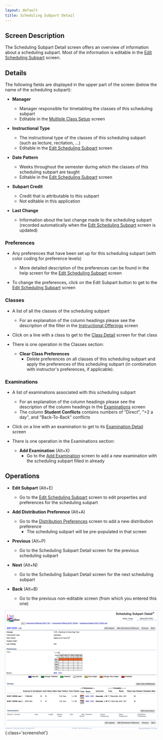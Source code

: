 ```yaml
---
layout: default
title: Scheduling Subpart Detail
---
```



## Screen Description

The Scheduling Subpart Detail screen offers an overview of information about a scheduling subpart. Most of the information is editable in the [Edit Scheduling Subpart](edit-scheduling-subpart) screen.

## Details

The following fields are displayed in the upper part of the screen (below the name of the scheduling subpart):

* **Manager**
	* Manager responsible for timetabling the classes of this scheduling subpart
	* Editable in the [Multiple Class Setup](multiple-class-setup) screen

* **Instructional Type**
	* The instructional type of the classes of this scheduling subpart (such as lecture, recitation, ...)
	* Editable in the [Edit Scheduling Subpart](edit-scheduling-subpart) screen

* **Date Pattern**
	* Weeks throughout the semester during which the classes of this scheduling subpart are taught
	* Editable in the [Edit Scheduling Subpart](edit-scheduling-subpart) screen

* **Subpart Credit**
	* Credit that is attributable to this subpart
	* Not editable in this application

* **Last Change**
	* Information about the last change made to the scheduling subpart (recorded automatically when the [Edit Scheduling Subpart](edit-scheduling-subpart) screen is updated)

### Preferences

* Any preferences that have been set up for this scheduling subpart (with color coding for preference levels)
	* More detailed description of the preferences can be found in the help screen for the [Edit Scheduling Subpart](edit-scheduling-subpart) screen 

* To change the preferences, click on the Edit Subpart button to get to the [Edit Scheduling Subpart](edit-scheduling-subpart) screen

### Classes

* A list of all the classes of the scheduling subpart
	* For an explanation of the column headings please see the description of the filter in the [Instructional Offerings](instructional-offerings) screen

* Click on a line with a class to get to the [Class Detail](class-detail) screen for that class

* There is one operation in the Classes section:
	* **Clear Class Preferences**
		* Delete preferences on all classes of this scheduling subpart and apply the preferences of this scheduling subpart (in combination with instructor's preferences, if applicable).

### Examinations

* A list of examinations associated with this scheduling subpart
	* For an explanation of the column headings please see the description of the column headings in the [Examinations](examinations) screen
	* The column **Student Conflicts** contains numbers of "Direct", ">2 a day", and "Back-To-Back" conflicts

* Click on a line with an examination to get to its [Examination Detail](examination-detail) screen

* There is one operation in the Examinations section:
	* **Add Examination** (Alt+X)
		* Go to the [Add Examination](add-examination) screen to add a new examination with the scheduling subpart filled in already

## Operations

* **Edit Subpart** (Alt+E)
	* Go to the [Edit Scheduling Subpart](edit-scheduling-subpart) screen to edit properties and preferences for the scheduling subpart

* **Add Distribution Preference** (Alt+A)
	* Go to the [Distribution Preferences](distribution-preferences) screen to add a new distribution preference
		* The scheduling subpart will be pre-populated in that screen

* **Previous** (Alt+P)
	* Go to the Scheduling Subpart Detail screen for the previous scheduling subpart

* **Next** (Alt+N)
	* Go to the Scheduling Subpart Detail screen for the next scheduling subpart

* **Back** (Alt+B)
	* Go to the previous non-editable screen (from which you entered this one)


![Scheduling Subpart Detail](images/scheduling-subpart-detail-1.png){:class='screenshot'}
